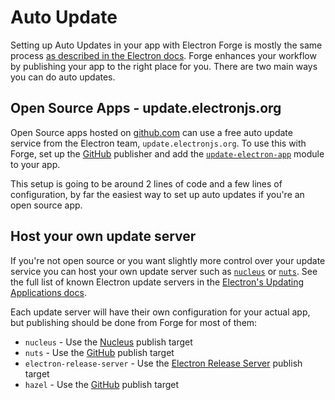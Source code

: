 # Auto Update

Setting up Auto Updates in your app with Electron Forge is mostly the same process [as described in the Electron docs](https://electronjs.org/docs/tutorial/updates). Forge enhances your workflow by publishing your app to the right place for you. There are two main ways you can do auto updates.

## Open Source Apps - update.electronjs.org

Open Source apps hosted on [github.com](https://github.com) can use a free auto update service from the Electron team, `update.electronjs.org`. To use this with Forge, set up the [GitHub](../config/publishers/github.md) publisher and add the [`update-electron-app`](https://github.com/electron/update-electron-app) module to your app.

This setup is going to be around 2 lines of code and a few lines of configuration, by far the easiest way to set up auto updates if you're an open source app.

## Host your own update server

If you're not open source or you want slightly more control over your update service you can host your own update server such as [`nucleus`](https://github.com/atlassian/nucleus) or [`nuts`](https://github.com/GitbookIO/nuts). See the full list of known Electron update servers in the [Electron's Updating Applications docs](https://electronjs.org/docs/tutorial/updates#deploying-an-update-server).

Each update server will have their own configuration for your actual app, but publishing should be done from Forge for most of them:

- `nucleus` - Use the [Nucleus](../config/publishers/nucleus.md) publish target
- `nuts` - Use the [GitHub](../config/publishers/github.md) publish target
- `electron-release-server` - Use the [Electron Release Server](../config/publishers/electron-release-server.md) publish target
- `hazel` - Use the [GitHub](../config/publishers/github.md) publish target

